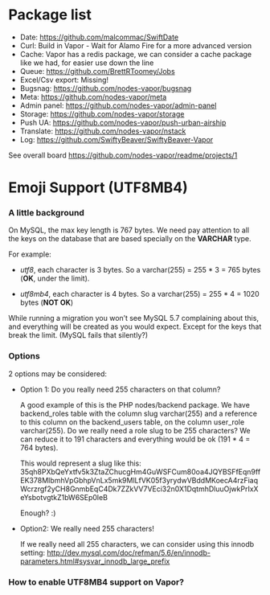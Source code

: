 # Package list

 - Date: https://github.com/malcommac/SwiftDate
 - Curl: Build in Vapor - Wait for Alamo Fire for a more advanced version
 - Cache: Vapor has a redis package, we can consider a cache package like we had, for easier use down the line
 - Queue: https://github.com/BrettRToomey/Jobs
 - Excel/Csv export: Missing!
 - Bugsnag: https://github.com/nodes-vapor/bugsnag
 - Meta: https://github.com/nodes-vapor/meta
 - Admin panel: https://github.com/nodes-vapor/admin-panel
 - Storage: https://github.com/nodes-vapor/storage
 - Push UA: https://github.com/nodes-vapor/push-urban-airship
 - Translate: https://github.com/nodes-vapor/nstack
 - Log: https://github.com/SwiftyBeaver/SwiftyBeaver-Vapor

See overall board
https://github.com/nodes-vapor/readme/projects/1


# Emoji Support (UTF8MB4)

### A little background

On MySQL, the max key length is 767 bytes. We need pay attention to all the keys on the database that are based specially on the **VARCHAR** type.

For example:

- *utf8*, each character is 3 bytes. So a varchar(255) = 255 * 3 = 765 bytes (**OK**, under the limit).

- *utf8mb4*, each character is 4 bytes. So a varchar(255) = 255 * 4 = 1020 bytes (**NOT OK**)

While running a migration you won’t see MySQL 5.7 complaining about this, and everything will be created as you would expect. Except for the keys that break the limit. (MySQL fails that silently?)

### Options

2 options may be considered:

- Option 1: Do you really need 255 characters on that column?

    A good example of this is the PHP nodes/backend package. We have backend_roles table with the column slug varchar(255) and a reference to this column on the backend_users table, on the column user_role varchar(255). Do we really need a role slug to be 255 characters? We can reduce it to 191 characters and everything would be ok (191 * 4 = 764 bytes).

    This would represent a slug like this:
35qh8PXbQeYxtfv5k3ZtaZChucgHm4GuWSFCum80oa4JQYBSFfEqn9ffEK378MIbmhVpGbhpVnLx5mk9MlLfVK05f3yrydwVBddMKoecA4rzFiaqWcrzrgf2yCH8GnmbEqC4Dk7ZZkVV7VEci32n0X1DqtmhDluuOjwkPrIxXeYsbotvgtkZ1bW6SEp0leB

    Enough? :)

- Option2: We really need 255 characters!

    If we really need all 255 characters, we can consider using this innodb setting:
http://dev.mysql.com/doc/refman/5.6/en/innodb-parameters.html#sysvar_innodb_large_prefix

### How to enable UTF8MB4 support on Vapor?

